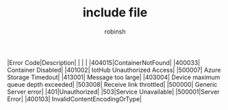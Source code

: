 ﻿---
 title: include file
 description: include file
 services: iot-hub
 author: robinsh
 ms.service: iot-hub
 ms.topic: include
 ms.date: 04/24/2020
 ms.author: robinsh
 ms.custom: include file
---

<!-- Error codes output by the diagnostic logs (2.2.1.1.5)-->
 
|Error Code|Description|
|      |                 |
|404015|ContainerNotFound|
|400033| Container Disabled|
|401002| IotHub Unauthorized Access|
|500007| Azure Storage Timedout|
|413001| Message too large|
|403004| Device maximum queue depth exceeded|
|503008| Receive link throttled|
|500000| Generic Server error|
|401|Unauthorized|
|503|Service Unavailable|
|500001|Server Error|
|400103| InvalidContentEncodingOrType|

